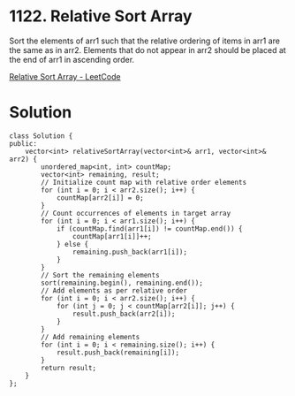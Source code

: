 # 1122. Relative Sort Array

Sort the elements of arr1 such that the relative ordering of items in arr1 are the same as in arr2. Elements that do not appear in arr2 should be placed at the end of arr1 in ascending order.

[Relative Sort Array - LeetCode](https://leetcode.com/problems/relative-sort-array/)

# Solution
```
class Solution {
public:
    vector<int> relativeSortArray(vector<int>& arr1, vector<int>& arr2) {
        unordered_map<int, int> countMap;
        vector<int> remaining, result;
        // Initialize count map with relative order elements
        for (int i = 0; i < arr2.size(); i++) {
            countMap[arr2[i]] = 0;
        }
        // Count occurrences of elements in target array
        for (int i = 0; i < arr1.size(); i++) {
            if (countMap.find(arr1[i]) != countMap.end()) {
                countMap[arr1[i]]++;
            } else {
                remaining.push_back(arr1[i]);
            }
        }
        // Sort the remaining elements
        sort(remaining.begin(), remaining.end());
        // Add elements as per relative order
        for (int i = 0; i < arr2.size(); i++) {
            for (int j = 0; j < countMap[arr2[i]]; j++) {
                result.push_back(arr2[i]);
            }
        }
        // Add remaining elements
        for (int i = 0; i < remaining.size(); i++) {
            result.push_back(remaining[i]);
        }
        return result;
    }
};
```